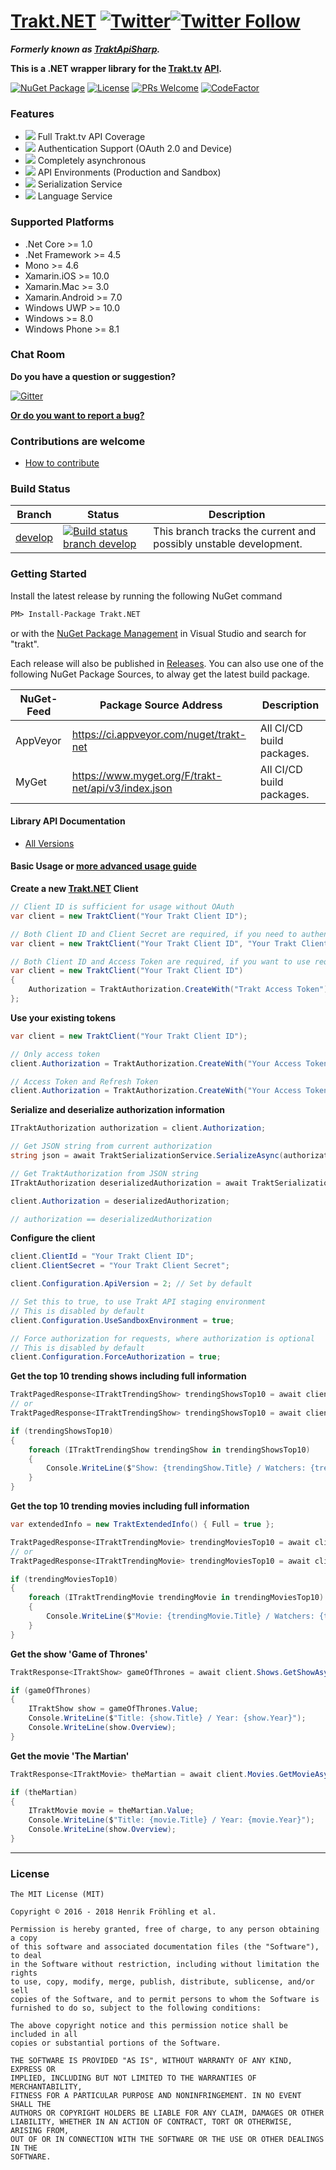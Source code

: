 [Trakt.NET](https://github.com/henrikfroehling/Trakt.NET) [![Twitter](https://img.shields.io/twitter/url/https://www.nuget.org/packages/Trakt.NET.svg?style=social)](https://twitter.com/intent/tweet?url=https://www.nuget.org/packages/Trakt.NET&via=henrikfroehling&hashtags=TraktNET)[![Twitter Follow](https://img.shields.io/twitter/follow/espadrine.svg?style=social&label=Follow)](https://twitter.com/henrikfroehling)
===

_**Formerly known as [TraktApiSharp](https://github.com/henrikfroehling/TraktApiSharp).**_

**This is a .NET wrapper library for the [Trakt.tv](https://trakt.tv/) [API](http://docs.trakt.apiary.io/#).**

[![NuGet Package](https://img.shields.io/badge/NuGet-v1.0.0alpha3-orange.svg?style=flat)](https://www.nuget.org/packages/Trakt.NET/1.0.0-alpha3)
[![License](https://img.shields.io/badge/License-MIT-blue.svg?style=flat)](https://opensource.org/licenses/MIT)
[![PRs Welcome](https://img.shields.io/badge/PRs-welcome-brightgreen.svg?style=flat-square)](http://makeapullrequest.com)
[![CodeFactor](https://www.codefactor.io/repository/github/henrikfroehling/Trakt.NET/badge)](https://www.codefactor.io/repository/github/henrikfroehling/Trakt.NET)

### Features

- ![](https://raw.githubusercontent.com/henrikfroehling/Trakt.NET/dev/.github/full-support.png) Full Trakt.tv API Coverage
- ![](https://raw.githubusercontent.com/henrikfroehling/Trakt.NET/dev/.github/authentication.png) Authentication Support (OAuth 2.0 and Device)
- ![](https://raw.githubusercontent.com/henrikfroehling/Trakt.NET/dev/.github/async.png) Completely asynchronous
- ![](https://raw.githubusercontent.com/henrikfroehling/Trakt.NET/dev/.github/environments.png) API Environments (Production and Sandbox)
- ![](https://raw.githubusercontent.com/henrikfroehling/Trakt.NET/dev/.github/serialization.png) Serialization Service
- ![](https://raw.githubusercontent.com/henrikfroehling/Trakt.NET/dev/.github/language-service.png) Language Service

### Supported Platforms

- .Net Core >= 1.0
- .Net Framework >= 4.5
- Mono >= 4.6
- Xamarin.iOS >= 10.0
- Xamarin.Mac >= 3.0
- Xamarin.Android >= 7.0
- Windows UWP >= 10.0
- Windows >= 8.0
- Windows Phone >= 8.1

### Chat Room

**Do you have a question or suggestion?**

[![Gitter](https://badges.gitter.im/Trakt-NET/Lobby.svg)](https://gitter.im/Trakt-NET/Lobby?utm_source=badge&utm_medium=badge&utm_campaign=pr-badge)

**[Or do you want to report a bug?](https://github.com/henrikfroehling/Trakt.NET/issues)**

### Contributions are welcome

- [How to contribute](https://github.com/henrikfroehling/Trakt.NET/blob/develop/CONTRIBUTING.md)

### Build Status

| Branch | Status | Description |
|---|---|---|
| [develop](https://github.com/henrikfroehling/Trakt.NET/tree/develop) | [![Build status branch develop](https://ci.appveyor.com/api/projects/status/3moho8dlsdjiyuxp/branch/develop?svg=true&passingText=develop%20-%20passing&pendingText=develop%20-%20pending&failingText=develop%20-%20failing)](https://ci.appveyor.com/project/henrikfroehling/trakt-net/branch/develop) | This branch tracks the current and possibly unstable development. |

### Getting Started

Install the latest release by running the following NuGet command

```ps
PM> Install-Package Trakt.NET
```

or with the [NuGet Package Management](https://docs.nuget.org/consume/package-manager-dialog) in Visual Studio and search for "trakt".

Each release will also be published in [Releases](https://github.com/henrikfroehling/Trakt.NET/releases).
You can also use one of the following NuGet Package Sources, to alway get the latest build package.

| NuGet-Feed | Package Source Address | Description |
|---|---|---|
| AppVeyor | https://ci.appveyor.com/nuget/trakt-net | All CI/CD build packages. |
| MyGet | https://www.myget.org/F/trakt-net/api/v3/index.json | All CI/CD build packages. |

#### Library API Documentation

- [All Versions](https://henrikfroehling.github.io/Trakt.NET/apidoc/)

#### Basic Usage or [more advanced usage guide](https://henrikfroehling.github.io/Trakt.NET/guide/)

**Create a new [Trakt.NET](https://github.com/henrikfroehling/Trakt.NET) Client**

```csharp
// Client ID is sufficient for usage without OAuth
var client = new TraktClient("Your Trakt Client ID");

// Both Client ID and Client Secret are required, if you need to authenticate your application
var client = new TraktClient("Your Trakt Client ID", "Your Trakt Client Secret");

// Both Client ID and Access Token are required, if you want to use requests, that require authorization
var client = new TraktClient("Your Trakt Client ID")
{
    Authorization = TraktAuthorization.CreateWith("Trakt Access Token")
};
```

**Use your existing tokens**

```csharp
var client = new TraktClient("Your Trakt Client ID");

// Only access token
client.Authorization = TraktAuthorization.CreateWith("Your Access Token");

// Access Token and Refresh Token
client.Authorization = TraktAuthorization.CreateWith("Your Access Token", "Your Refresh Token");
```

**Serialize and deserialize authorization information**

```csharp
ITraktAuthorization authorization = client.Authorization;

// Get JSON string from current authorization
string json = await TraktSerializationService.SerializeAsync(authorization);

// Get TraktAuthorization from JSON string
ITraktAuthorization deserializedAuthorization = await TraktSerializationService.DeserializeAsync(json);

client.Authorization = deserializedAuthorization;

// authorization == deserializedAuthorization
```

**Configure the client**

```csharp
client.ClientId = "Your Trakt Client ID";
client.ClientSecret = "Your Trakt Client Secret";

client.Configuration.ApiVersion = 2; // Set by default

// Set this to true, to use Trakt API staging environment
// This is disabled by default
client.Configuration.UseSandboxEnvironment = true;

// Force authorization for requests, where authorization is optional
// This is disabled by default
client.Configuration.ForceAuthorization = true;
```

**Get the top 10 trending shows including full information**

```csharp
TraktPagedResponse<ITraktTrendingShow> trendingShowsTop10 = await client.Shows.GetTrendingShowsAsync(new TraktExtendedInfo().SetFull(), null, 10);
// or
TraktPagedResponse<ITraktTrendingShow> trendingShowsTop10 = await client.Shows.GetTrendingShowsAsync(new TraktExtendedInfo() { Full = true }, 1, 10);

if (trendingShowsTop10)
{
    foreach (ITraktTrendingShow trendingShow in trendingShowsTop10)
    {
        Console.WriteLine($"Show: {trendingShow.Title} / Watchers: {trendingShow.Watchers}");
    }
}
```

**Get the top 10 trending movies including full information**

```csharp
var extendedInfo = new TraktExtendedInfo() { Full = true };

TraktPagedResponse<ITraktTrendingMovie> trendingMoviesTop10 = await client.Movies.GetTrendingMoviesAsync(extendedInfo, null, 10);
// or
TraktPagedResponse<ITraktTrendingMovie> trendingMoviesTop10 = await client.Movies.GetTrendingMoviesAsync(extendedInfo, 1, 10);

if (trendingMoviesTop10)
{
    foreach (ITraktTrendingMovie trendingMovie in trendingMoviesTop10)
    {
        Console.WriteLine($"Movie: {trendingMovie.Title} / Watchers: {trendingMovie.Watchers}");
    }
}
```

**Get the show 'Game of Thrones'**

```csharp
TraktResponse<ITraktShow> gameOfThrones = await client.Shows.GetShowAsync("game-of-thrones", new TraktExtendedInfo().SetFull());

if (gameOfThrones)
{
    ITraktShow show = gameOfThrones.Value;
    Console.WriteLine($"Title: {show.Title} / Year: {show.Year}");
    Console.WriteLine(show.Overview);
}
```

**Get the movie 'The Martian'**

```csharp
TraktResponse<ITraktMovie> theMartian = await client.Movies.GetMovieAsync("the-martian-2015", new TraktExtendedInfo().SetFull());

if (theMartian)
{
    ITraktMovie movie = theMartian.Value;
    Console.WriteLine($"Title: {movie.Title} / Year: {movie.Year}");
    Console.WriteLine(show.Overview);
}
```

---
### License

```text
The MIT License (MIT)

Copyright © 2016 - 2018 Henrik Fröhling et al.

Permission is hereby granted, free of charge, to any person obtaining a copy
of this software and associated documentation files (the "Software"), to deal
in the Software without restriction, including without limitation the rights
to use, copy, modify, merge, publish, distribute, sublicense, and/or sell
copies of the Software, and to permit persons to whom the Software is
furnished to do so, subject to the following conditions:

The above copyright notice and this permission notice shall be included in all
copies or substantial portions of the Software.

THE SOFTWARE IS PROVIDED "AS IS", WITHOUT WARRANTY OF ANY KIND, EXPRESS OR
IMPLIED, INCLUDING BUT NOT LIMITED TO THE WARRANTIES OF MERCHANTABILITY,
FITNESS FOR A PARTICULAR PURPOSE AND NONINFRINGEMENT. IN NO EVENT SHALL THE
AUTHORS OR COPYRIGHT HOLDERS BE LIABLE FOR ANY CLAIM, DAMAGES OR OTHER
LIABILITY, WHETHER IN AN ACTION OF CONTRACT, TORT OR OTHERWISE, ARISING FROM,
OUT OF OR IN CONNECTION WITH THE SOFTWARE OR THE USE OR OTHER DEALINGS IN THE
SOFTWARE.
```
